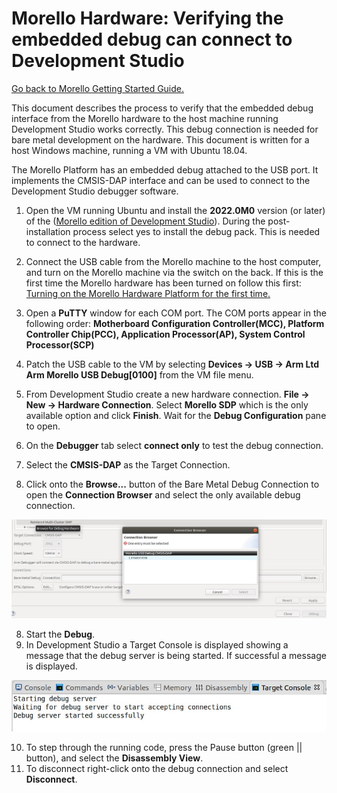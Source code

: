 

# Morello Hardware: Verifying the embedded debug can connect to Development Studio
 [Go back to Morello Getting Started Guide.](./../../../morello-getting-started.md)

This document describes the process to verify that the embedded debug interface from the Morello hardware to the host machine running Development Studio works correctly. This debug connection is needed for bare metal development on the hardware. This document is written for a host Windows machine, running a VM with Ubuntu 18.04.

The Morello Platform has an embedded debug attached to the USB port. It implements the CMSIS-DAP interface and can be used to connect to the Development Studio debugger software. 

1. Open the VM running Ubuntu and install the **2022.0M0** version (or later) of the ([Morello edition of Development Studio](./../InstallingArmDevStudio/InstallingArmDevStudio.md)). During the post-installation process select yes to install the debug pack. This is needed to connect to the hardware.

2. Connect the USB cable from the Morello machine to the host computer, and turn on the Morello machine via the switch on the back. If this is the first time the Morello hardware has been turned on follow this first: [Turning on the Morello Hardware Platform for the first time.](./../../MorelloPlatform/SettingUpMorelloSoc.md)

3. Open a **PuTTY** window for each COM port. The COM ports appear in the following order: **Motherboard Configuration Controller(MCC), Platform Controller Chip(PCC), Application Processor(AP), System Control Processor(SCP)**

4. Patch the USB cable to the VM by selecting **Devices -> USB -> Arm Ltd Arm Morello USB Debug[0100]** from the VM file menu. 

5. From Development Studio create a new hardware connection. **File -> New -> Hardware Connection**. Select **Morello SDP** which is the only available option and click **Finish**. Wait for the **Debug Configuration** pane to open.
6. On the **Debugger** tab select **connect only** to test the debug connection.
6. Select the **CMSIS-DAP** as the Target Connection.
7. Click onto the **Browse...** button of the Bare Metal Debug Connection to open the **Connection Browser** and select the only available debug connection.

![puttyAP](./connection.jpg)


8. Start the **Debug**.
9. In Development Studio a Target Console is displayed showing a message that the debug server is being started. If successful a message is displayed.

![puttyAP](./targetconsole.jpg)

10. To step through the running code, press the Pause button (green || button), and select the **Disassembly View**.
11. To disconnect right-click onto the debug connection and select **Disconnect**.